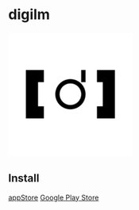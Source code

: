 # digilm
<img src="https://github.com/hondaya14/digilm-docs/blob/master/icon/digilm_icon.png" width="250px">

## Install 
[appStore](https://apps.apple.com/app/digilm/id1538150738)
[Google Play Store](https://play.google.com/store/apps/details?id=nqvno14.honhon.digilm)
